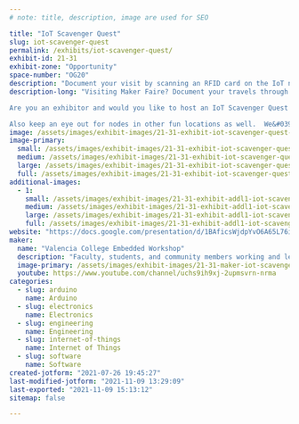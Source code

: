 ```yaml
---
# note: title, description, image are used for SEO

title: "IoT Scavenger Quest"
slug: iot-scavenger-quest
permalink: /exhibits/iot-scavenger-quest/
exhibit-id: 21-31
exhibit-zone: "Opportunity"
space-number: "OG20"
description: "Document your visit by scanning an RFID card on the IoT nodes. Win swag and get a certificate map."
description-long: "Visiting Maker Faire? Document your travels through Maker Faire by scanning your RFID card on the IoT node at each participating exhibit. Track your progress and compete to visit more exhibits than your friends in a set period of time. Win swag and get a certificate mapping your participation

Are you an exhibitor and would you like to host an IoT Scavenger Quest Station? As an exhibitor all you have to do to host a station is agree is to let us put the station somewhere in your booth accessible to the public  

Also keep an eye out for nodes in other fun locations as well.  We&#039;re hoping that the Scavenger Quest will encourage folks to roam more widely around Maker Faire, and bring them into contact with more exhibitors. "
image: /assets/images/exhibit-images/21-31-exhibit-iot-scavenger-quest-scavengerhunt2021-large.jpg
image-primary: 
  small: /assets/images/exhibit-images/21-31-exhibit-iot-scavenger-quest-scavengerhunt2021-small.jpg
  medium: /assets/images/exhibit-images/21-31-exhibit-iot-scavenger-quest-scavengerhunt2021-medium.jpg
  large: /assets/images/exhibit-images/21-31-exhibit-iot-scavenger-quest-scavengerhunt2021-large.jpg
  full: /assets/images/exhibit-images/21-31-exhibit-iot-scavenger-quest-scavengerhunt2021-full.jpg
additional-images: 
  - 1:
    small: /assets/images/exhibit-images/21-31-exhibit-addl1-iot-scavenger-quest-small-scavenger-station-small.jpg
    medium: /assets/images/exhibit-images/21-31-exhibit-addl1-iot-scavenger-quest-small-scavenger-station-medium.jpg
    large: /assets/images/exhibit-images/21-31-exhibit-addl1-iot-scavenger-quest-small-scavenger-station-large.jpg
    full: /assets/images/exhibit-images/21-31-exhibit-addl1-iot-scavenger-quest-small-scavenger-station-full.jpg
website: "https://docs.google.com/presentation/d/1BAficsWjdpYvO6A65L76i_Ho7n67y7Vp_XWqVrVBWbs/present"
maker: 
  name: "Valencia College Embedded Workshop"
  description: "Faculty, students, and community members working and learning together about electronics, software and IoT/embedded microprocessor systems and applications."
  image-primary: /assets/images/exhibit-images/21-31-maker-iot-scavenger-quest-18-scavengerhunt2021-42-medium.jpg
  youtube: https://www.youtube.com/channel/uchs9ih9xj-2upmsvrn-nrma
categories: 
  - slug: arduino
    name: Arduino
  - slug: electronics
    name: Electronics
  - slug: engineering
    name: Engineering
  - slug: internet-of-things
    name: Internet of Things
  - slug: software
    name: Software
created-jotform: "2021-07-26 19:45:27"
last-modified-jotform: "2021-11-09 13:29:09"
last-exported: "2021-11-09 15:13:12"
sitemap: false

---
```

